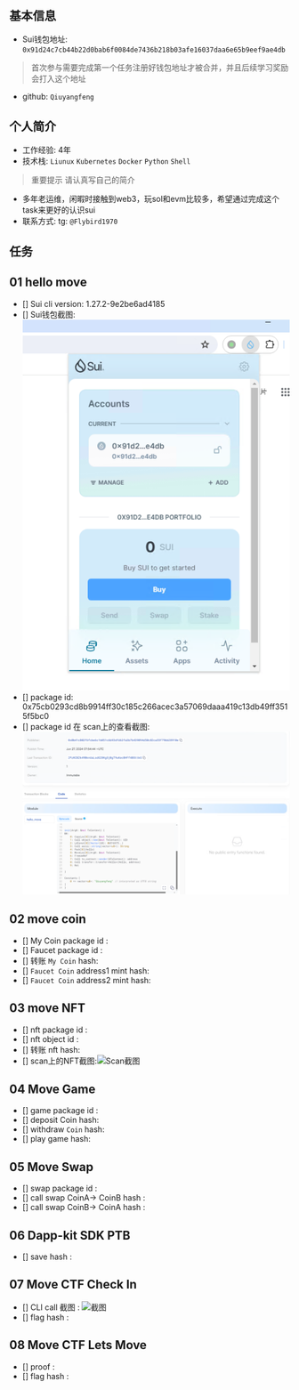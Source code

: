 ## 基本信息
- Sui钱包地址: `0x91d24c7cb44b22d0bab6f0084de7436b218b03afe16037daa6e65b9eef9ae4db`
> 首次参与需要完成第一个任务注册好钱包地址才被合并，并且后续学习奖励会打入这个地址
- github: `Qiuyangfeng`

## 个人简介
- 工作经验: 4年
- 技术栈: `Liunux` `Kubernetes` `Docker` `Python` `Shell`
> 重要提示 请认真写自己的简介
- 多年老运维，闲暇时接触到web3，玩sol和evm比较多，希望通过完成这个task来更好的认识sui
- 联系方式: tg: `@Flybird1970` 

## 任务

##   01 hello move  
- [] Sui cli version: 1.27.2-9e2be6ad4185
- [] Sui钱包截图: ![Sui钱包截图](./images/suiwallet.png)
- [] package id: 0x75cb0293cd8b9914ff30c185c266acec3a57069daaa419c13db49ff3515f5bc0
- [] package id 在 scan上的查看截图:![Scan截图](./images/hellomove.png)

##   02 move coin
- [] My Coin package id : 
- [] Faucet package id : 
- [] 转账 `My Coin` hash:
- [] `Faucet Coin` address1 mint hash:
- [] `Faucet Coin` address2 mint hash:

##   03 move NFT
- [] nft package id :
- [] nft object id : 
- [] 转账 nft  hash:
- [] scan上的NFT截图:![Scan截图](./images/你的图片地址)

##   04 Move Game
- [] game package id :
- [] deposit Coin hash:
- [] withdraw `Coin` hash:
- [] play game hash:

##   05 Move Swap
- [] swap package id :
- [] call swap CoinA-> CoinB  hash :
- [] call swap CoinB-> CoinA  hash :

##   06 Dapp-kit SDK PTB
- [] save hash :

##   07 Move CTF Check In
- [] CLI call 截图 : ![截图](./images/你的图片地址)
- [] flag hash :

##   08 Move CTF Lets Move
- [] proof : 
- [] flag hash :
